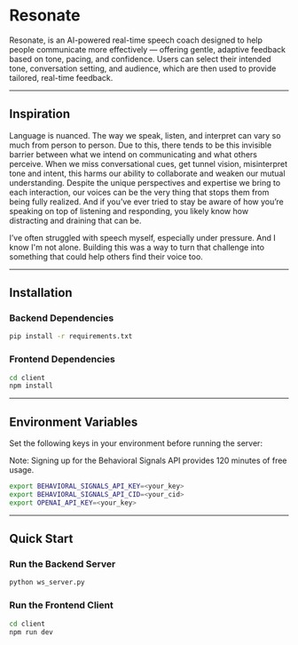 # Resonate

Resonate, is an AI-powered real-time speech coach designed to help people communicate more effectively — offering gentle, adaptive feedback based on tone, pacing, and confidence. Users can select their intended tone, conversation setting, and audience, which are then used to provide tailored, real-time feedback. 

---

## Inspiration

Language is nuanced. The way we speak, listen, and interpret can vary so much from person to person. Due to this, there tends to be this invisible barrier between what we intend on communicating and what others perceive. When we miss conversational cues, get tunnel vision, misinterpret tone and intent, this harms our ability to collaborate and weaken our mutual understanding. Despite the unique perspectives and expertise we bring to each interaction, our voices can be the very thing that stops them from being fully realized. And if you’ve ever tried to stay be aware of how you’re speaking on top of listening and responding, you likely know how distracting and draining that can be. 

I’ve often struggled with speech myself, especially under pressure. And I know I'm not alone. Building this was a way to turn that challenge into something that could help others find their voice too.

---

## Installation

### Backend Dependencies
```bash
pip install -r requirements.txt
```

### Frontend Dependencies
```bash
cd client
npm install
```

---

## Environment Variables

Set the following keys in your environment before running the server:

Note: Signing up for the Behavioral Signals API provides 120 minutes of free usage.


```bash
export BEHAVIORAL_SIGNALS_API_KEY=<your_key>
export BEHAVIORAL_SIGNALS_API_CID=<your_cid>
export OPENAI_API_KEY=<your_key>
```

---

## Quick Start

### Run the Backend Server
```bash
python ws_server.py
```

### Run the Frontend Client
```bash
cd client
npm run dev
```
